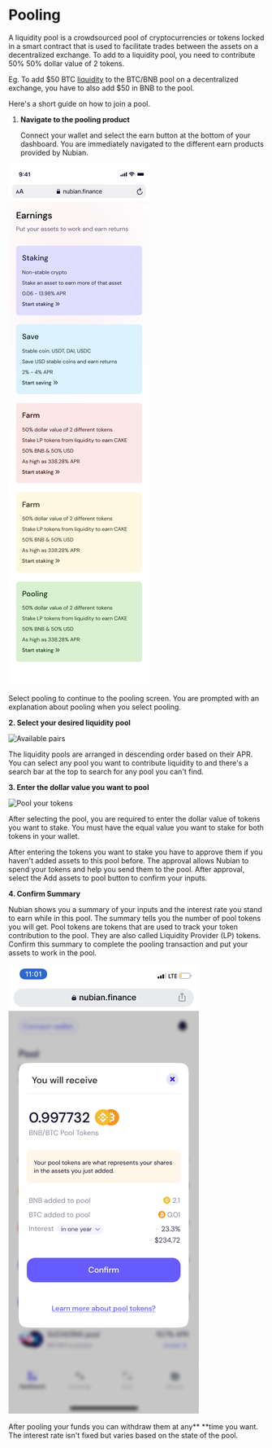 # Pooling

A liquidity pool is a crowdsourced pool of cryptocurrencies or tokens locked in a smart contract that is used to facilitate trades between the assets on a decentralized exchange. To add to a liquidity pool, you need to contribute 50% 50% dollar value of 2 tokens.

Eg. To add $50 BTC [liquidity](broken-reference) to the BTC/BNB pool on a decentralized exchange, you have to also add $50 in BNB to the pool.

Here's a short guide on how to join a pool.

1.  **Navigate to the pooling product**

    Connect your wallet and select the earn button at the bottom of your dashboard. You are immediately navigated to the different earn products provided by Nubian.

![Nubian Earn Products](<../../.gitbook/assets/iPhone 13 mini - 12.svg>)

Select pooling to continue to the pooling screen. You are prompted with an explanation about pooling when you select pooling.

**2. Select your desired liquidity pool**

![Available pairs](<../../.gitbook/assets/photo\_2021-10-17 09.39.22.jpeg>)

The liquidity pools are arranged in descending order based on their APR. You can select any pool you want to contribute liquidity to and there's a search bar at the top to search for any pool you can't find.

**3. Enter the dollar value you want to pool**

![Pool your tokens](<../../.gitbook/assets/photo\_2021-10-17 09.39.28.jpeg>)

After selecting the pool, you are required to enter the dollar value of tokens you want to stake. You must have the equal value you want to stake for both tokens in your wallet.

After entering the tokens you want to stake you have to approve them if you haven't added assets to this pool before. The approval allows Nubian to spend your tokens and help you send them to the pool. After approval, select the Add assets to pool button to confirm your inputs.

**4. Confirm Summary**

Nubian shows you a summary of your inputs and the interest rate you stand to earn while in this pool. The summary tells you the number of pool tokens you will get. Pool tokens are tokens that are used to track your token contribution to the pool. They are also called Liquidity Provider (LP) tokens. Confirm this summary to complete the pooling transaction and put your assets to work in the pool.

![Pooling summary](<../../.gitbook/assets/iPhone 13 mini - 39.png>)

After pooling your funds you can withdraw them at any\*\* \*\*time you want. The interest rate isn't fixed but varies based on the state of the pool.
